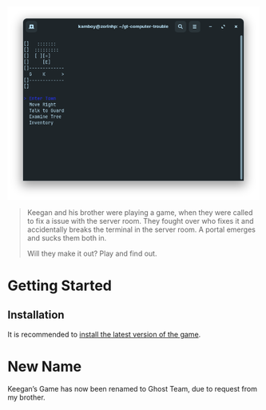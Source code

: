 ![img](https://raw.githubusercontent.com/TheKamboy/gt-computer-trouble/master/assets/img/gtctpicture.png)

> Keegan and his brother were playing a game, when they were called to fix a issue with the server room.
> They fought over who fixes it and accidentally breaks the terminal in the server room.
> A portal emerges and sucks them both in.
> 
> Will they make it out? Play and find out.


# Getting Started


## Installation

It is recommended to [install the latest version of the game](https://github.com/TheKamboy/gt-computer-trouble/releases/latest).


# New Name

Keegan&rsquo;s Game has now been renamed to Ghost Team, due to request from my brother.

